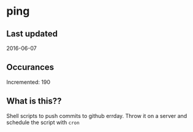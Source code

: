 # ping

## Last updated
2016-06-07

## Occurances
Incremented: 190

## What is this?? 
Shell scripts to push commits to github errday. Throw it on a server and schedule the script with `cron`
